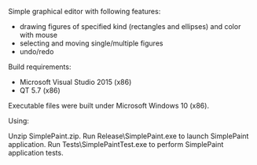 Simple graphical editor with following features:

* drawing figures of specified kind (rectangles and ellipses) and color with mouse
* selecting and moving single/multiple figures
* undo/redo

Build requirements:
* Microsoft Visual Studio 2015 (x86)
* QT 5.7 (x86)

Executable files were built under Microsoft Windows 10 (x86).

Using:

Unzip SimplePaint.zip.
Run Release\SimplePaint.exe to launch SimplePaint application.
Run Tests\SimplePaintTest.exe to perform SimplePaint application tests.
